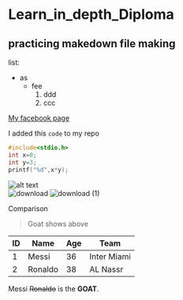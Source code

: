 # Learn_in_depth_Diploma          
## practicing makedown file making
list:          
- as
  - fee
    1. ddd
    2. ccc

[My facebook page](https://www.facebook.com/abdullah.essam.14)

I added this `code` to my repo

``` C
#include<stdio.h>
int x=0;
int y=3;
printf("%d",x*y);
```
![alt text](https://picsum.photos/640/200)      
![download](https://github.com/AbdallahEssam99/Learn_in_depth_Diploma/assets/128585550/89a1abf4-af57-480c-b76b-cfcdcf79e68e)
![download (1)](https://github.com/AbdallahEssam99/Learn_in_depth_Diploma/assets/128585550/92b0cf66-0671-4b9e-aa20-7ee09016b249)


Comparison
> Goat shows above

ID|Name|Age|Team|
-|-|-|-
1|Messi|36|Inter Miami
2|Ronaldo|38|AL Nassr


Messi ~~Ronaldo~~ is the **GOAT**.
